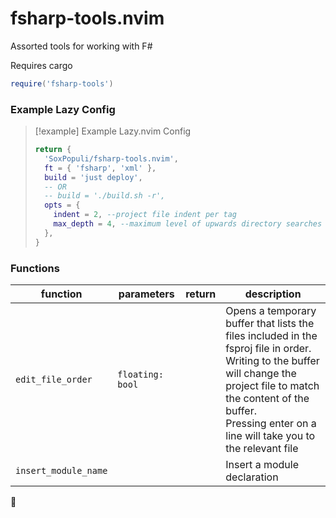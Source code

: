 # fsharp-tools.nvim

Assorted tools for working with F#

Requires cargo

```lua
require('fsharp-tools')
```

### Example Lazy Config

> [!example] Example Lazy.nvim Config
> ```lua
> return {
>   'SoxPopuli/fsharp-tools.nvim',
>   ft = { 'fsharp', 'xml' },
>   build = 'just deploy',
>   -- OR
>   -- build = './build.sh -r',
>   opts = {
>     indent = 2, --project file indent per tag
>     max_depth = 4, --maximum level of upwards directory searches
>   },
> }
> ```

### Functions

| function | parameters | return | description |
| --- | --- | --- | --- |
| `edit_file_order` | `floating: bool` | | Opens a temporary buffer that lists the files included in the fsproj file in order.<br>Writing to the buffer will change the project file to match the content of the buffer.<br>Pressing enter on a line will take you to the relevant file|
| `insert_module_name` | | | Insert a module declaration |
